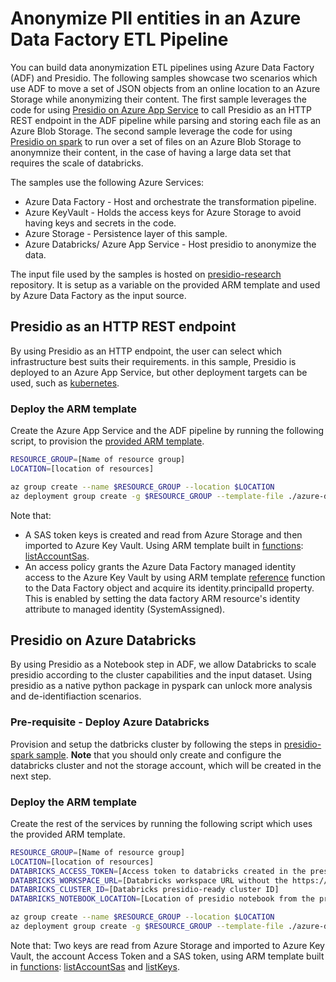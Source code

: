 # Anonymize PII entities in an Azure Data Factory ETL Pipeline

You can build data anonymization ETL pipelines using Azure Data Factory (ADF) and Presidio.
The following samples showcase two scenarios which use ADF to move a set of JSON objects from an online location to an Azure Storage while anonymizing their content.
The first sample leverages the code for using [Presidio on Azure App Service](../app-service/index.md) to call Presidio as an HTTP REST endpoint in the ADF pipeline while parsing and storing each file as an Azure Blob Storage.
The second sample leverage the code for using [Presidio on spark](../spark/index.md) to run over a set of files on an Azure Blob Storage to anonymnize their content, in the case of having a large data set that requires the scale of databricks.

The samples use the following Azure Services:

* Azure Data Factory - Host and orchestrate the transformation pipeline.
* Azure KeyVault - Holds the access keys for Azure Storage to avoid having keys and secrets in the code.
* Azure Storage - Persistence layer of this sample.
* Azure Databricks/ Azure App Service - Host presidio to anonymize the data.

The input file used by the samples is hosted on [presidio-research](https://github.com/microsoft/presidio-research/) repository. It is setup as a variable on the provided ARM template and used by Azure Data Factory as the input source.

## Presidio as an HTTP REST endpoint

By using Presidio as an HTTP endpoint, the user can select which infrastructure best suits their requirements. in this sample, Presidio is deployed to an Azure App Service, but other deployment targets can be used, such as [kubernetes](../k8s/index.md).

### Deploy the ARM template

Create the Azure App Service and the ADF pipeline by running the following script, to provision the [provided ARM template](./azure-deploy-adf-app-service.json).

```bash
RESOURCE_GROUP=[Name of resource group]
LOCATION=[location of resources]

az group create --name $RESOURCE_GROUP --location $LOCATION
az deployment group create -g $RESOURCE_GROUP --template-file ./azure-deploy-adf-app-service.json
```

Note that:

* A SAS token keys is created and read from Azure Storage and then imported to Azure Key Vault. Using ARM template built in [functions](https://docs.microsoft.com/en-us/azure/azure-resource-manager/templates/template-functions): [listAccountSas](https://docs.microsoft.com/en-us/rest/api/storagerp/storageaccounts/listaccountsas).
* An access policy grants the Azure Data Factory managed identity access to the Azure Key Vault by using ARM template [reference](https://docs.microsoft.com/en-us/azure/azure-resource-manager/templates/template-functions-resource?tabs=json#reference) function to the Data Factory object and acquire its identity.principalId property. This is enabled by setting the data factory ARM resource's identity attribute to managed identity (SystemAssigned).

## Presidio on Azure Databricks

By using Presidio as a Notebook step in ADF, we allow Databricks to scale presidio according to the cluster capabilities and the input dataset. Using presidio as a native python package in pyspark can unlock more analysis and de-identifiaction scenarios.

### Pre-requisite - Deploy Azure Databricks

Provision and setup the datbricks cluster by following the steps in [presidio-spark sample](../spark/index.md#Azure-Databricks). 
**Note** that you should only create and configure the databricks cluster and not the storage account, which will be created in the next step.

### Deploy the ARM template

Create the rest of the services by running the following script which uses the provided ARM template.

```bash
RESOURCE_GROUP=[Name of resource group]
LOCATION=[location of resources]
DATABRICKS_ACCESS_TOKEN=[Access token to databricks created in the presidio-spark sample]
DATABRICKS_WORKSPACE_URL=[Databricks workspace URL without the https:// prefix]
DATABRICKS_CLUSTER_ID=[Databricks presidio-ready cluster ID]
DATABRICKS_NOTEBOOK_LOCATION=[Location of presidio notebook from the presidio-spark sample]

az group create --name $RESOURCE_GROUP --location $LOCATION
az deployment group create -g $RESOURCE_GROUP --template-file ./azure-deploy-adf-databricks.json --parameters Databricks_accessToken=$DATABRICKS_ACCESS_TOKEN Databricks_clusterId=$DATABRICKS_CLUSTER_ID Databricks_notebookLocation=$DATABRICKS_NOTEBOOK_LOCATION Databricks_workSpaceUrl=$DATABRICKS_WORKSPACE_URL
```

Note that:
Two keys are read from Azure Storage and imported to Azure Key Vault, the account Access Token and a SAS token, using ARM template built in [functions](https://docs.microsoft.com/en-us/azure/azure-resource-manager/templates/template-functions): [listAccountSas](https://docs.microsoft.com/en-us/rest/api/storagerp/storageaccounts/listaccountsas) and [listKeys](https://docs.microsoft.com/en-us/rest/api/storagerp/storageaccounts/listkeys).